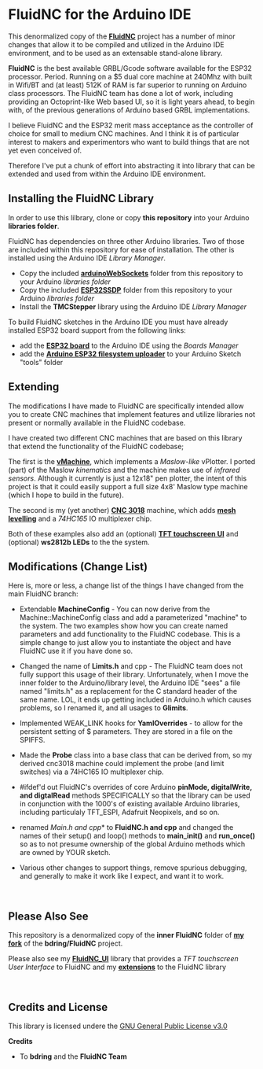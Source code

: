 # FluidNC for the Arduino IDE

This denormalized copy of the [**FluidNC**](https://github.com/phorton1/FluidNC)
project has a number of minor changes
that allow it to be compiled and utilized in the Arduino IDE environment, and
to be used as an extensable stand-alone library.


**FluidNC** is the best available GRBL/Gcode software available for the ESP32
processor.  Period.  Running on a $5 dual core machine at 240Mhz with built in
Wifi/BT and (at least) 512K of RAM is far superior to running on Arduino class
processors.  The FluidNC team has done a lot of work, including providing an
Octoprint-like Web based UI, so it is light years ahead, to begin with, of
the previous generations of Arduino based GRBL implementations.

I believe FluidNC and the ESP32 merit mass acceptance as the controller
of choice for small to medium CNC machines.  And I think it is of particular
interest to makers and experimentors who want to build things that are
not yet even conceived of.

Therefore I've put a chunk of effort into abstracting it into library that
can be extended and used from within the Arduino IDE environment.

## Installing the FluidNC Library

In order to use this lilbrary, clone or copy **this repository** into your
Arduino **libraries folder**.

FluidNC has dependencies on three other Arduino libraries. Two of those are
included within this repository for ease of installation.  The other is
installed using the Arduino IDE *Library Manager*.

- Copy the included [**arduinoWebSockets**](https://github.com/phorton1/Arduino-libraries-FluidNC/tree/master/libraries/arduinoWebSockets) folder from this repository to your Arduino *libraries folder*
- Copy the included [**ESP32SSDP**](https://github.com/phorton1/Arduino-libraries-FluidNC/tree/master/libraries/ESP32SSDP)  folder from this repository to your Arduino *libraries folder*
- Install the **TMCStepper** library using the Arduino IDE *Library Manager*

To build FluidNC sketches in the Arduino IDE you must have already installed
ESP32 board support from the following links:

- add the [**ESP32 board**](https://docs.espressif.com/projects/arduino-esp32/en/latest/installing.html)
to the Arduino IDE using the *Boards Manager*
- add the [**Arduino ESP32 filesystem uploader**](https://github.com/me-no-dev/arduino-esp32fs-plugin)
to your Arduino Sketch "tools" folder



## Extending

The modifications I have made to FluidNC are specifically intended
allow you to create CNC machines that implement features and utilize libraries not present
or normally available in the FluidNC codebase.

I have created two different CNC machines that are based on this library that
extend the functionality of the FluidNC codebase;

The first is the [**vMachine**](https://github.com/phorton1/Arduino-_vMachine),
which implements a *Maslow-like* vPlotter.  I ported
(part) of the Maslow *kinematics* and the machine makes use of *infrared sensors*.
Although it currently is just a
12x18" pen plotter, the intent of this project is that it could easily support
a full size 4x8' Maslow type machine (which I hope to build in the future).

The second is my (yet another) [**CNC 3018**](https://github.com/phorton1/Arduino-CNC3018_ESP)
machine, which adds [**mesh levelling**](https://github.com/phorton1/Arduino-libraries-FluidNC_extensions)
and a *74HC165* IO multiplexer chip.

Both of these examples also add an (optional)
[**TFT touchscreen UI**](https://github.com/phorton1/Arduino-libraries-FluidNC_UI)
and (optional) **ws2812b LEDs** to the the system.


## Modifications (Change List)

Here is, more or less, a change list of the things I have changed from the
main FluidNC branch:

- Extendable **MachineConfig** - You can now derive from the Machine::MachineConfig class
and add a parameterized "machine" to the system.  The two examples show how you
can create named parameters and add functionality to the FluidNC codebase.  This
is a simple change to just allow you to instantiate the object and have FluidNC use
it if you have done so.

- Changed the name of **Limits.h** and cpp - The FluidNC team does not fully support
this usage of their library.  Unfortunately, when I move the inner folder to the
Arduino/library level, the Arduino IDE "sees" a file named "limits.h" as a replacement
for the C standard header of the same name. LOL, it ends up getting included in Arduino.h
which causes problems, so I renamed it, and all usages to **Glimits**.

- Implemented WEAK_LINK hooks for **YamlOverrides** - to allow for the persistent setting
of $ parameters.  They are stored in a file on the SPIFFS.

- Made the **Probe** class into a base class that can be derived from, so my derived cnc3018
machine could implement the probe (and limit switches) via a 74HC165 IO multiplexer chip.

- #ifdef'd out FluidNC's overrides of core Arduino **pinMode, digitalWrite, and digtalRead**
methods SPECIFICALLY so that the library can be used in conjunction with the 1000's of existing
available Arduino libraries, including particulaly TFT_ESPI, Adafruit Neopixels, and so on.

- renamed *Main.h and cpp** to **FluidNC.h and cpp** and changed the names of their setup() and
loop() methods to **main_init()** and **run_once()** so as to not presume ownership of the global
Arduino methods which are owned by YOUR sketch.

- Various other changes to support things, remove spurious debugging, and generally to make it
work like I expect, and want it to work.

<br>

## Please Also See

This repository is a denormalized copy of the **inner FluidNC** folder of
 [**my fork**](https://github.com/phorton1/FluidNC)
of the **bdring/FluidNC** project.

Please also see my [**FluidNC_UI**](https://github.com/phorton1/Arduino-libraries-FluidNC_UI)
library that provides a *TFT touchscreen User Interface* to FluidNC and my
[**extensions**](https://github.com/phorton1/Arduino-libraries-FluidNC_extensions)
to the FluidNC library


<br>

## Credits and License

This library is licensed undere the
[GNU General Public License v3.0](https://github.com/phorton1/Arduino-libraries-FluidNC/tree/master/LICENSE.TXT)

**Credits**

- To **bdring** and the **FluidNC Team**